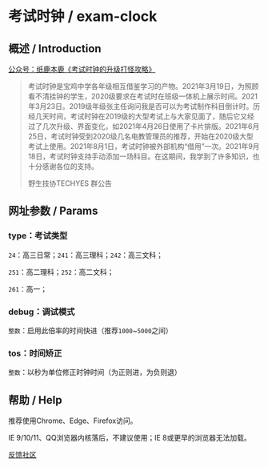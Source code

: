 # 考试时钟 / exam-clock

## 概述 / Introduction

[公众号：纸鹿本鹿《考试时钟的升级打怪攻略》](https://mp.weixin.qq.com/s?__biz=MzkyMTI4OTcyMw==&mid=2247483696&idx=1&sn=c8df6332c7cceac0187bb96a88a3c4f6)

> 考试时钟是宝鸡中学各年级相互借鉴学习的产物。2021年3月19日，为照顾看不清挂钟的学生，2020级要求在考试时在班级一体机上展示时间。2021年3月23日。2019级年级张主任询问我是否可以为考试制作科目倒计时。历经几天时间，考试时钟在2019级的大型考试上与大家见面了，随后它又经过了几次升级、界面变化，如2021年4月26日使用了卡片排版。2021年6月25日，考试时钟受到2020级几名电教管理员的推荐，开始在2020级大型考试上使用。2021年8月1日，考试时钟被外部机构“借用”一次。2021年9月18日，考试时钟支持手动添加一场科目。在这期间，我学到了许多知识，也十分感谢各位的支持。
>
> 野生技协TECHYES 群公告

## 网址参数 / Params

### type：考试类型

`24`：高三日常；`241`：高三理科；`242`：高三文科；

`251`：高二理科；`252`：高二文科；

`261`：高一；

### debug：调试模式

`整数`：启用此倍率的时间快进（推荐`1000`~`5000`之间）

### tos：时间矫正

`整数`：以秒为单位修正时钟时间（为正则进，为负则退）

## 帮助 / Help

推荐使用Chrome、Edge、Firefox访问。

IE 9/10/11、QQ浏览器内核落后，不建议使用；IE 8或更早的浏览器无法加载。

[反馈社区](https://support.qq.com/products/386422)
